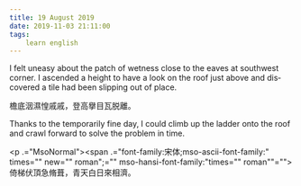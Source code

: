 ```yaml
---
title: 19 August 2019
date: 2019-11-03 21:11:00
tags:
    learn english
---
```

<p .="MsoNormal"><span lang="EN-US">I felt uneasy about the patch of wetness
close to the eaves at southwest corner. I ascended a height to have a look on
the roof just above and discovered a tile had been slipping out of place.</span></p>

<p .="MsoNormal"><span .="font-family:&#x5B8B;&#x4F53;;mso-ascii-font-family:" times="" new="" roman";="" mso-hansi-font-family:"times="" roman""="">&#x6A90;&#x5E95;&#x6D07;&#x6FD5;&#x60F6;&#x621A;&#x621A;&#xFF0C;&#x767B;&#x9AD8;&#x64E7;&#x76EE;&#x74E6;&#x8131;&#x96E2;&#x3002;</span></p><p .="MsoNormal"><span lang="EN-US">Thanks to the temporarily fine day, I could
climb up the ladder onto the roof and crawl forward to solve the problem in
time. </span></p><p .="MsoNormal"><span .="font-family:&#x5B8B;&#x4F53;;mso-ascii-font-family:" times="" new="" roman";="" mso-hansi-font-family:"times="" roman""="">

</span></p><p .="MsoNormal"><span .="font-family:&#x5B8B;&#x4F53;;mso-ascii-font-family:" times="" new="" roman";="" mso-hansi-font-family:"times="" roman""="">&#x501A;&#x68AF;&#x4F0F;&#x9802;&#x6025;&#x8129;&#x847A;&#xFF0C;&#x9752;&#x5929;&#x767D;&#x65E5;&#x4F86;&#x76F8;&#x6FDF;&#x3002;</span></p>
